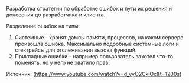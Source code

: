 Разработка стратегии по обработке ошибок и пути их решения и донесения до разработчика и клиента.

Разделение ошибок на типы: 
1. Системные - хранят дампы памяти, процессов, на каком сервере произошла ошибка. Максимально подробные системные логи и стектрейсы для отслеживания вызова функций.
2. Прикладные ошибки - например пользователь захотел что-то поменять, но у него не хватило прав. 

Источник: (https://www.youtube.com/watch?v=d_vyO2CkiOc&t=1200s)